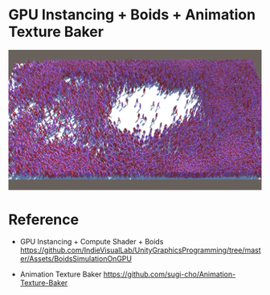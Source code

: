 # GPU Instancing + Boids + Animation Texture Baker

![img](a.jpg)
 
# Reference
* GPU Instancing + Compute Shader + Boids 
https://github.com/IndieVisualLab/UnityGraphicsProgramming/tree/master/Assets/BoidsSimulationOnGPU

* Animation Texture Baker
https://github.com/sugi-cho/Animation-Texture-Baker
